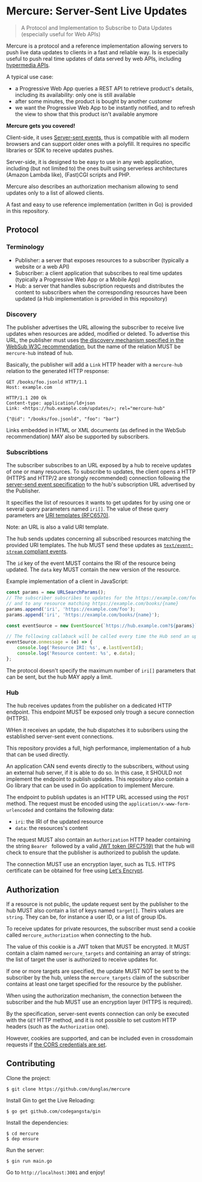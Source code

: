 # Mercure: Server-Sent Live Updates
> A Protocol and Implementation to Subscribe to Data Updates (especially useful for Web APIs)

Mercure is a protocol and a reference implementation allowing servers to push live data updates to clients in a fast and
reliable way.
Is is especially useful to push real time updates of data served by web APIs, including [hypermedia APIs](https://en.wikipedia.org/wiki/HATEOAS).

A typical use case:

* a Progressive Web App queries a REST API to retrieve product's details, including its availability: only one is still
  available
* after some minutes, the product is bought by another customer
* we want the Progressive Web App to be instantly notified, and to refresh the view to show that this product isn't available
  anymore

**Mercure gets you covered!**

Client-side, it uses [Server-sent events](https://developer.mozilla.org/en-US/docs/Web/API/Server-sent_events/Using_server-sent_events),
thus is compatible with all modern browsers and can support older ones with a polyfill.
It requires no specific libraries or SDK to receive updates pushes.

Server-side, it is designed to be easy to use in any web application, including (but not limited to) the ones built using
serverless architectures (Amazon Lambda like), (Fast)CGI scripts and PHP.

Mercure also describes an authorization mechanism allowing to send updates only to a list of allowed clients.

A fast and easy to use reference implementation (written in Go) is provided in this repository.

## Protocol

### Terminology

* Publisher: a server that exposes resources to a subscriber (typically a website or a web API)
* Subscriber: a client application that subscribes to real time updates (typically a Progressive Web App or a Mobile
  App) 
* Hub: a server that handles subscription requests and distributes the content to subscribers when the corresponding resources
  have been updated (a Hub implementation is provided in this repository)

### Discovery

The publisher advertises the URL allowing the subscriber to receive live updates when resources are added, modified or deleted.
To advertise this URL, the publisher must uses [the discovery mechanism specified in the WebSub W3C recommendation](https://www.w3.org/TR/websub/#discovery),
but the name of the relation MUST be `mercure-hub` instead of `hub`.

Basically, the publisher will add a `Link` HTTP header with a `mercure-hub` relation to the generated HTTP response:

    GET /books/foo.jsonld HTTP/1.1
    Host: example.com

    HTTP/1.1 200 Ok
    Content-type: application/ld+json
    Link: <https://hub.example.com/updates/>; rel="mercure-hub"

    {"@id": "/books/foo.jsonld", "foo": "bar"}

Links embedded in HTML or XML documents (as defined in the WebSub recommendation) MAY also be supported by subscribers.

### Subscribtions

The subscriber subscribes to an URL exposed by a hub to receive updates of one or many resources.
To subscribe to updates, the client opens a HTTP (HTTPS and HTTP/2 are strongly recommended) connection following the [server-send
event specification](https://html.spec.whatwg.org/multipage/server-sent-events.html) to the hub's subscription URL advertised
by the Publisher.

It specifies the list of resources it wants to get updates for by using one or several query parameters named `iri[]`.
The value of these query parameters are [URI templates (RFC6570)](https://tools.ietf.org/html/rfc6570).

Note: an URL is also a valid URI template.

The hub sends updates concerning all subscribed resources matching the provided URI templates.
The hub MUST send these updates as [`text/event-stream` compliant events](https://html.spec.whatwg.org/multipage/server-sent-events.html#sse-processing-model).

The `id` key of the event MUST contains the IRI of the resource being updated.
The `data` key MUST contain the new version of the resource.

Example implementation of a client in JavaScript:

```javascript
const params = new URLSearchParams();
// The subscriber subscribes to updates for the https://example.com/foo resource
// and to any resource matching https://example.com/books/{name}
params.append('iri', 'https://example.com/foo');
params.append('iri', 'https://example.com/books/{name}');

const eventSource = new EventSource(`https://hub.example.com?${params}`);

// The following callaback will be called every time the Hub send an update 
eventSource.onmessage = (e) => {
    console.log('Resource IRI: %s', e.lastEventId);
    console.log('Resource content: %s', e.data);
};
```

The protocol doesn't specify the maximum number of `iri[]` parameters that can be sent, but the hub MAY apply a limit.

### Hub

The hub receives updates from the publisher on a dedicated HTTP endpoint.
This endpoint MUST be exposed only trough a secure connection (HTTPS). 

WHen it receives an update, the hub dispatches it to subsribers using the established server-sent event connections.

This repository provides a full, high performance, implementation of a hub that can be used directly.

An application CAN send events directly to the subscribers, without using an external hub server, if it is able to do so.
In this case, it SHOULD not implement the endpoint to publish updates.
This repository also contain a Go library that can be used in Go application to implement Mercure.

The endpoint to publish updates is an HTTP URL accessed using the `POST` method.
The request must be encoded using the `application/x-www-form-urlencoded` and contains the following data:

* `iri`: the IRI of the updated resource
* `data`: the resources's content

The request MUST also contain an `Authorization` HTTP header containing the string `Bearer ` followed by a valid [JWT token
(RFC7519)](https://tools.ietf.org/html/rfc7519) that the hub will check to ensure that the publisher is authorized to publish
the update.

The connection MUST use an encryption layer, such as TLS. HTTPS certificate can be obtained for free using [Let's Encrypt](https://letsencrypt.org/).

## Authorization

If a resource is not public, the update request sent by the publisher to the hub MUST also contain a list of keys named `target[]`.
Theirs values are `string`. They can be, for instance a user ID, or a list of group IDs.

To receive updates for private resources, the subscriber must send a cookie called `mercure_authorization` when connecting
to the hub.

The value of this cookie is a JWT token that MUST be encrypted. It MUST contain a claim named `mercure_targets` and containing
an array of strings: the list of target the user is authorized to receive updates for.

If one or more targets are specified, the update MUST NOT be sent to the subscriber by the hub, unless the `mercure_targets`
claim of the subscriber contains at least one target specified for the resource by the publisher. 

When using the authorization mechanism, the connection between the subscriber and the hub MUST use an encryption layer (HTTPS
is required).

By the specification, server-sent events connection can only be executed with the `GET` HTTP method, and it is not possible to set
custom HTTP headers (such as the `Authorization` one).

However, cookies are supported, and can be included even in crossdomain requests if [the CORS credentials are set](https://html.spec.whatwg.org/multipage/server-sent-events.html#dom-eventsourceinit-withcredentials).

## Contributing

Clone the project:

    $ git clone https://github.com/dunglas/mercure
    
Install Gin to get the Live Reloading:

    $ go get github.com/codegangsta/gin

Install the dependencies:

    $ cd mercure
    $ dep ensure

Run the server:

    $ gin run main.go

Go to `http://localhost:3001` and enjoy!
